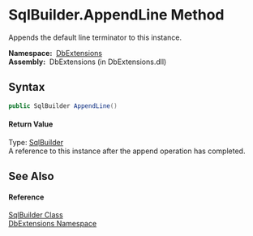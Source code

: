 SqlBuilder.AppendLine Method
============================
Appends the default line terminator to this instance.

  **Namespace:**  [DbExtensions][1]  
  **Assembly:**  DbExtensions (in DbExtensions.dll)

Syntax
------

```csharp
public SqlBuilder AppendLine()
```

#### Return Value
Type: [SqlBuilder][2]  
A reference to this instance after the append operation has completed.

See Also
--------

#### Reference
[SqlBuilder Class][2]  
[DbExtensions Namespace][1]  

[1]: ../README.md
[2]: README.md